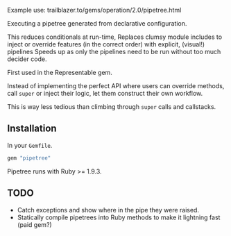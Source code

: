 Example use: trailblazer.to/gems/operation/2.0/pipetree.html


Executing a pipetree generated from declarative configuration.

This reduces conditionals at run-time,
Replaces clumsy module includes to inject or override features (in the correct order) with explicit, (visual!) pipelines
Speeds up as only the pipelines need to be run without too much decider code.


First used in the Representable gem.



Instead of implementing the perfect API where users can override methods, call `super` or inject their logic, let them construct their own workflow.

This is way less tedious than climbing through `super` calls and callstacks.

## Installation

In your `Gemfile`.

```ruby
gem "pipetree"
```

Pipetree runs with Ruby >= 1.9.3.

## TODO

* Catch exceptions and show where in the pipe they were raised.
* Statically compile pipetrees into Ruby methods to make it lightning fast (paid gem?)

